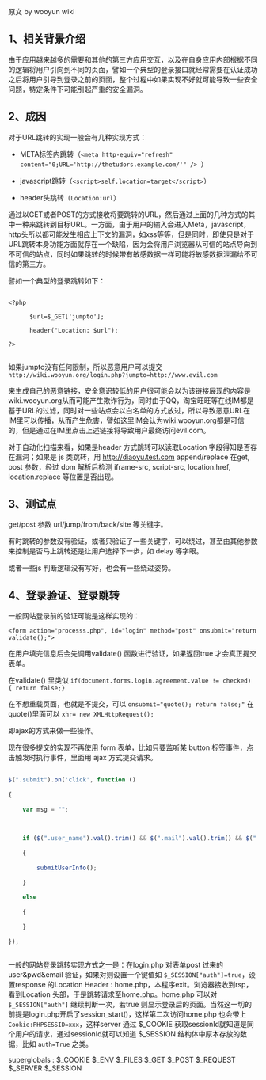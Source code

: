 原文 by wooyun wiki

## 1、相关背景介绍
  
由于应用越来越多的需要和其他的第三方应用交互，以及在自身应用内部根据不同的逻辑将用户引向到不同的页面，譬如一个典型的登录接口就经常需要在认证成功之后将用户引导到登录之前的页面，整个过程中如果实现不好就可能导致一些安全问题，特定条件下可能引起严重的安全漏洞。
  
## 2、成因
  
对于URL跳转的实现一般会有几种实现方式：
  

  
* META标签内跳转（`<meta http-equiv="refresh" content="0;URL='http://thetudors.example.com/'" /> `）
  
* javascript跳转（`<script>self.location=target</script>`）
  
* header头跳转（`Location:url`）
  

  

  
通过以GET或者POST的方式接收将要跳转的URL，然后通过上面的几种方式的其中一种来跳转到目标URL。一方面，由于用户的输入会进入Meta，javascript，http头所以都可能发生相应上下文的漏洞，如xss等等，但是同时，即使只是对于URL跳转本身功能方面就存在一个缺陷，因为会将用户浏览器从可信的站点导向到不可信的站点，同时如果跳转的时候带有敏感数据一样可能将敏感数据泄漏给不可信的第三方。
  
譬如一个典型的登录跳转如下：
  
```
  
<?php
  
      $url=$_GET['jumpto'];
  
      header("Location: $url");
  
?>
  
```
  
如果jumpto没有任何限制，所以恶意用户可以提交 `http://wiki.wooyun.org/login.php?jumpto=http://www.evil.com`
  
来生成自己的恶意链接，安全意识较低的用户很可能会以为该链接展现的内容是wiki.wooyun.org从而可能产生欺诈行为，同时由于QQ，淘宝旺旺等在线IM都是基于URL的过滤，同时对一些站点会以白名单的方式放过，所以导致恶意URL在IM里可以传播，从而产生危害，譬如这里IM会认为wiki.wooyun.org都是可信的，但是通过在IM里点击上述链接将导致用户最终访问evil.com。
  

  
对于自动化扫描来看，如果是header 方式跳转可以读取Location 字段得知是否存在漏洞；如果是 js 类跳转，用 http://diaoyu.test.com  append/replace 在get, post 参数，经过 dom 解析后检测 iframe-src, script-src, location.href, location.replace 等位置是否出现。
  

  
## 3、测试点
  
 
  
get/post 参数 url/jump/from/back/site 等关键字。
  
有时跳转的参数没有验证，或者只验证了一些关键字，可以绕过，甚至由其他参数来控制是否马上跳转还是让用户选择下一步，如 delay 等字眼。
  
或者一些js 判断逻辑没有写好，也会有一些绕过姿势。

  
## 4、登录验证、登录跳转
  

  
一般网站登录前的验证可能是这样实现的：
  
`<form action="processs.php", id="login" method="post" onsubmit="return validate();">`
  
在用户填完信息后会先调用validate() 函数进行验证，如果返回true 才会真正提交表单。
  
在validate() 里类似 `if(document.forms.login.agreement.value != checked) { return false;}  `
  
在不想重载页面，也就是不提交，可以 `onsubmit="quote(); return false;"` 在quote()里面可以 `xhr= new XMLHttpRequest();` 
  
即ajax的方式来做一些操作。
  
现在很多提交的实现不再使用 form 表单，比如只要监听某 button 标签事件，点击触发时执行事件，里面用 ajax 方式提交请求。
  
``` javascript
  
$(".submit").on('click', function ()
  
{
  
    var msg = "";
  

  
    if ($(".user_name").val().trim() && $(".mail").val().trim() && $(".phone").val().trim())
  
    {
  
        submitUserInfo();
  
    }
  
    else
  
    {
  
    }
  
});
  
```
  

  
一般的网站登录跳转实现方式之一是：在login.php 对表单post 过来的user&pwd&email 验证，如果对则设置一个键值如 `$_SESSION["auth"]=true`，设置response 的Location Header : home.php，本程序exit。浏览器接收到rsp，看到Location 头部，于是跳转请求至home.php。home.php 可以对`$_SESSION["auth"]` 继续判断一次，若true 则显示登录后的页面。当然这一切的前提是login.php开启了session_start()，这样第二次访问home.php 也会带上`Cookie:PHPSESSID=xxx`，这样server 通过 $_COOKIE 获取sessionId就知道是同个用户的请求，通过sessionId就可以知道 $_SESSION 结构体中原本存放的数据，比如 `auth=True` 之类。
  
superglobals : $_COOKIE  $_ENV  $_FILES  $_GET  $_POST $_REQUEST $_SERVER $_SESSION 
